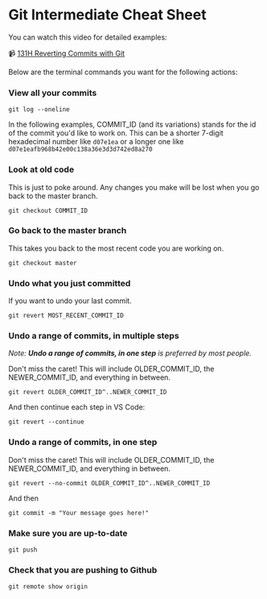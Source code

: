 # Git Intermediate Cheat Sheet

You can watch this video for detailed examples:

📹 [131H Reverting Commits with Git](https://www.youtube.com/watch?v=SqkVP_4qeCI)

Below are the terminal commands you want for the following actions:

### View all your commits

```
git log --oneline
```

In the following examples, COMMIT_ID (and its variations) stands for the id of the commit you'd like to work on. This can be a shorter 7-digit hexadecimal number like `d07e1ea` or a longer one like `d07e1eafb968b42e00c138a36e3d3d742ed8a270`

### Look at old code

This is just to poke around. Any changes you make will be lost when you go back to the master branch.

```
git checkout COMMIT_ID
```

### Go back to the master branch

This takes you back to the most recent code you are working on.

```
git checkout master
```

### Undo what you just committed

If you want to undo your last commit.

```
git revert MOST_RECENT_COMMIT_ID
```

### Undo a range of commits, in multiple steps

_Note: **Undo a range of commits, in one step** is preferred by most people._

Don't miss the caret! This will include OLDER_COMMIT_ID, the NEWER_COMMIT_ID, and everything in between.

```
git revert OLDER_COMMIT_ID^..NEWER_COMMIT_ID
```
And then continue each step in VS Code:

```
git revert --continue
```

### Undo a range of commits, in one step

Don't miss the caret! This will include OLDER_COMMIT_ID, the NEWER_COMMIT_ID, and everything in between.

```
git revert --no-commit OLDER_COMMIT_ID^..NEWER_COMMIT_ID
```

And then

```
git commit -m "Your message goes here!"
```

### Make sure you are up-to-date

```
git push
```

### Check that you are pushing to Github

```
git remote show origin
```

